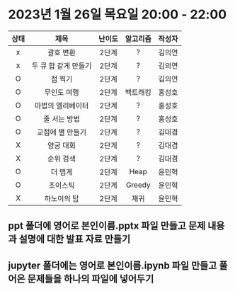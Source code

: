 # 2023년 1월 26일 목요일 20:00 - 22:00

|상태|제목|난이도|알고리즘|작성자  
|:---:|:---:|:---:|:---:|:---:|  
|x|괄호 변환|2단계|?|김의연  
|x|두 큐 합 같게 만들기|2단계|?|김의연  
|O|점 찍기|2단계|?|김의연  
|O|무인도 여행|2단계|백트래킹|홍성호
|O|마법의 엘리베이터|2단계|?|홍성호
|O|줄 서는 방법|2단계|?|홍성호
|O|교점에 별 만들기|2단계|?|김대겸
|X|양궁 대회|2단계|?|김대겸  
|X|순위 검색|2단계|?|김대겸  
|O|더 맵게|2단계|Heap|윤민혁
|O|조이스틱|2단계|Greedy|윤민혁
|X|하노이의 탑|2단계|재귀|윤민혁

## ppt 폴더에 영어로 본인이름.pptx 파일 만들고 문제 내용과 설명에 대한 발표 자료 만들기
## jupyter 폴더에는 영어로 본인이름.ipynb 파일 만들고 풀어온 문제들을 하나의 파일에 넣어두기
